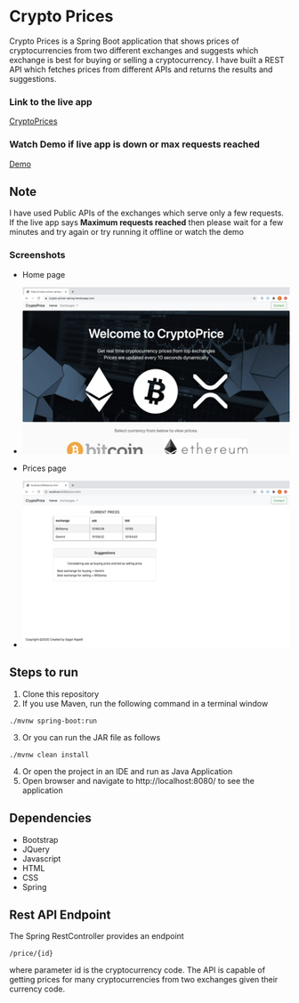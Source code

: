 # Crypto Prices 

Crypto Prices is a Spring Boot application that shows prices of cryptocurrencies from two different exchanges and suggests which exchange is best for buying or selling a cryptocurrency. I have built a REST API which fetches prices from different APIs and returns the results and suggestions.


### Link to the live app
[CryptoPrices](https://crypto-prices-spring.herokuapp.com/)

### Watch Demo if live app is down or max requests reached
[Demo](https://drive.google.com/file/d/1TQKHPQm89iH4XXiAUnTBT7jdzCyhVp01/view?usp=sharing)



## **Note**

I have used  Public APIs of the exchanges which serve only a few requests. If the live app says **Maximum requests reached** then please wait for a few minutes and try again or try running it offline or watch the demo




### Screenshots
- Home page
- ![Home](https://github.com/sagarrapelli/crypto-prices/blob/master/screenshots/Screen%20Shot%202020-09-08%20at%2012.49.36%20PM.png)

- Prices page
- ![Price](https://github.com/sagarrapelli/crypto-prices/blob/master/screenshots/Screen%20Shot%202020-09-08%20at%201.55.46%20PM.png)


## Steps to run
1. Clone this repository
2. If you use Maven, run the following command in a terminal window
```
./mvnw spring-boot:run
```
3. Or you can run the JAR file as follows
```
./mvnw clean install
```
4. Or open the project in an IDE and run as Java Application
5. Open browser and navigate to http://localhost:8080/ to see the application 


## Dependencies
- Bootstrap
- JQuery
- Javascript
- HTML
- CSS
- Spring


## Rest API Endpoint

 The Spring RestController provides an endpoint
```
/price/{id}
```
 where parameter id is the cryptocurrency code. The API is capable of getting prices for many cryptocurrencies from two exchanges given their currency code.
